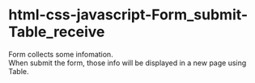 # html-css-javascript-Form_submit-Table_receive

Form collects some infomation.   
When submit the form, those info will be displayed in a new page using Table.  
